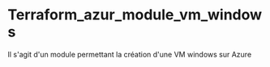 # Terraform_azur_module_vm_windows
Il s'agit d'un module permettant la création d'une VM windows sur Azure 
